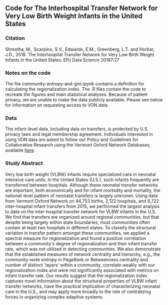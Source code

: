 ## Code for The Interhospital Transfer Network for Very Low Birth Weight Infants in the United States

### Citation
Shrestha, M., Scarpino, S.V., Edwards, E.M., Greenberg, L.T. and Horbar, J.D., 2018. The Interhospital Transfer Network for Very Low Birth Weight Infants in the United States. EPJ Data Science 20187:27

### Notes on the code
The file community-entropy-and-gini.ipynb contains a definition for calculating the regionalization index.  The .R files contain the code to recreate the figures and main statistical analyses. Because of patient privacy, we are unable to make the data publicly available.  Please see below for information on requesting access to VON data.

### Data
The infant-level data, including data on transfers, is protected by U.S. privacy laws and legal membership agreement. Individuals interested in using VON data are asked to follow our Policy and Guidelines for Collaborative Research using the Vermont Oxford Network Databases, available [here](https://public.vtoxford.org/wp-content/uploads/2017/02/Vermont-Oxford-Network-Policy-and-Guidelines-for-Collaborative-Research-2017.pdf).

### Study Abstract
Very low birth weight (VLBW) infants require specialized care in neonatal intensive care units. In the United States (U.S.), such infants frequently are transferred between hospitals. Although these neonatal transfer networks are important, both economically and for infant morbidity and mortality, the national-level pattern of neonatal transfers is largely unknown. Using data from Vermont Oxford Network on 44,753 births, 2,122 hospitals, and 9,722 inter-hospital infant transfers from 2015, we performed the largest analysis to date on the inter-hospital transfer network for VLBW infants in the U.S.  We find that transfers are organized around regional communities, but that despite being largely within state boundaries, most communities often contain at least two hospitals in different states. To classify the structural variation in transfer pattern amongst these communities, we applied a spectral measure for regionalization and found a positive correlation between a community's degree of regionalization and their infant transfer rate, which was not utilized in detecting communities. We also demonstrate that the established measures of network centrality and hierarchy, e.g., the community-wide entropy in PageRank or Betweenness centrality and number of distinct 'layers' within a community, correlate weakly with our regionalization index and were not significantly associated with metrics on infant transfer rate.  Our results suggest that the regionalization index captures novel information about the structural properties of VLBW infant transfer networks, have the practical implication of characterizing neonatal care in the U.S., and may apply more broadly to the role of centralizing forces in organizing complex adaptive systems. 